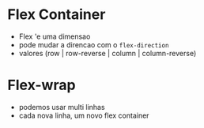 # Flex Container
- Flex 'e uma dimensao
- pode mudar a direncao com o `flex-direction`
- valores (row | row-reverse | column | column-reverse)

# Flex-wrap
- podemos usar multi linhas
- cada nova linha, um novo flex container